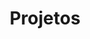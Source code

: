 ---
layout: encrypted
title: "Projetos"

encrypted: e33400d652212abc9884b5ebfcef97bc17745ab6a5711374ed8d3b582101aa26U2FsdGVkX19kvBZc2D0lQaHxDV91/WTcWiIg6YD+6OCJka3sjEdLdIgYfqG9+2T0lEUV+yflIDW0xmDVYEFtcZLSmP3bqYeeSYBv2gzckPQSOYcOrqud43guunW3J4Ty33+2CN65+eB/yZNGzBote66ZkRhypHea53luDOWpFWwGWUPwT8EzCL5TVXPuwoX6L+55IzRGa27pzR6IPWtEmNtm3siiW1AptT3D0IRrNxCLgntkqcwpyZ8Z7CCberfpqEDK0JyQICTzT/bmav/TmpEvwv70e3bz9by+lez5Kfazydi4G7+f5lpGpZdiWFubLormiocOcvMoSqRYovcQ52jEKG+AvwdAKz98FX1q8fO6lxS2ATgb8RdQVmHWrviE
---